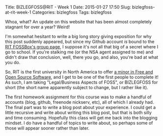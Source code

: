 Title: BIZLEGFOSS@RIT - Week 1
Date: 2015-01-27 17:50
Slug: bizlegfoss-at-rit-week-1
Categories: bizlegfoss
Tags: bizlegfoss

Whoa, what? An update on this website that has been almost completely stagnant for over a year? Weird!

I'm somewhat hesitant to write a big long story giving exposition for why this post suddenly appeared, but since my Github account *is* bound to the [RIT FOSSBox's group page](https://github.com/FOSSRIT), I suppose it's not all that big of a secret where I go to school. If you're stalking me (or the NSA agent assigned to me) and didn't draw that conclusion, well, there you go, and also, you're bad at what you do.

So, RIT is the first university in North America to offer [a minor in Free and Open Source Software](http://magic.rit.edu/foss/), and I get to be one of the first people to complete it! As such, I am taking "Legal/Business Aspects of FOSS", or BIZLEGFOSS for short (the short name apparently subject to change, but I rather like it).

The first homework assignment for this course was to make a handful of accounts (blog, github, freenode nickserv, etc), all of which I already had. The final part was to write a blog post about your experience. I could get a little recursive and write about writing this blog post, but that is both silly and time consuming. Hopefully this class will get me back into the blogging mindset. I do have a handful of topics to write about, so perhaps some of those will appear sooner rather than later.
